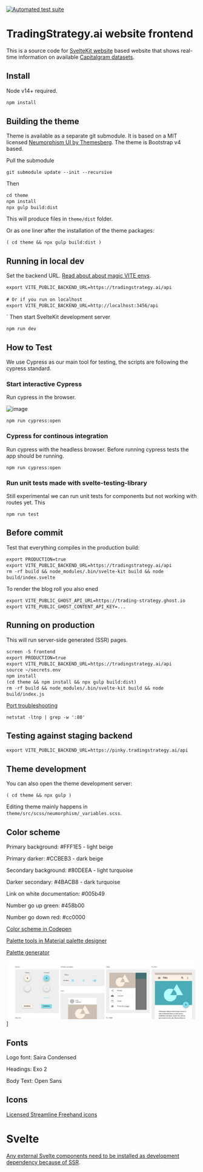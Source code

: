 [![Automated test suite](https://github.com/tradingstrategy-ai/frontend/actions/workflows/javascript.yml/badge.svg)](https://github.com/tradingstrategy-ai/frontend/actions/workflows/javascript.yml)

# TradingStrategy.ai website frontend

This is a source code for [SvelteKit website](https://kit.svelte.dev/docs) based website that shows real-time information on available [Capitalgram datasets](https://mightyeagle.capitalgram.com/datasets).

## Install

Node v14+ required.

```sh
npm install
```

## Building the theme

Theme is available as a separate git submodule.
It is based on a MIT licensed [Neumorphism UI by Themesberg](https://github.com/themesberg/neumorphism-ui-bootstrap).
The theme is Bootstrap v4 based.

Pull the submodule

```shell
git submodule update --init --recursive
```

Then

```shell
cd theme
npm install
npx gulp build:dist
```

This will produce files in `theme/dist` folder.

Or as one liner after the installation of the theme packages:

```shell
( cd theme && npx gulp build:dist )
```

## Running in local dev

Set the backend URL. [Read about about magic VITE envs](https://stackoverflow.com/questions/68479217/how-to-load-environment-variables-in-svelte).

```shell
export VITE_PUBLIC_BACKEND_URL=https://tradingstrategy.ai/api

# Or if you run on localhost
export VITE_PUBLIC_BACKEND_URL=http://localhost:3456/api
```
`
Then start SvelteKit development server

```shell
npm run dev
```

## How to Test

We use Cypress as our main tool for testing, the scripts are following the cypress standard.
### Start interactive Cypress

Run cypress in the browser.

![image](https://user-images.githubusercontent.com/3521485/136263427-8ade3dbe-d658-4502-80f8-02bccb4400f0.png)

```shell
npm run cypress:open
```
### Cypress for continous integration

Run cypress with the headless browser. Before running cypress tests the app should be running.

```shell
npm run cypress:open
```
### Run unit tests made with svelte-testing-library

Still experimental we can run unit tests for components but not working with routes yet. This

```shell
npm run test
```
## Before commit

Test that everything compiles in the production build:

```shell
export PRODUCTION=true
export VITE_PUBLIC_BACKEND_URL=https://tradingstrategy.ai/api
rm -rf build && node_modules/.bin/svelte-kit build && node build/index.svelte
```

To render the blog roll you also ened

```shell
export VITE_PUBLIC_GHOST_API_URL=https://trading-strategy.ghost.io
export VITE_PUBLIC_GHOST_CONTENT_API_KEY=...
```

## Running on production

This will run server-side generated (SSR) pages.

```shell
screen -S frontend
export PRODUCTION=true
export VITE_PUBLIC_BACKEND_URL=https://tradingstrategy.ai/api
source ~/secrets.env
npm install
(cd theme && npm install && npx gulp build:dist)
rm -rf build && node_modules/.bin/svelte-kit build && node build/index.js
```

[Port troubleshooting](https://www.tecmint.com/find-out-which-process-listening-on-a-particular-port/)

```shell
netstat -ltnp | grep -w ':80'
```

## Testing against staging backend

```shell
export VITE_PUBLIC_BACKEND_URL=https://pinky.tradingstrategy.ai/api     
```

## Theme development

You can also open the theme development server:

```shell
( cd theme && npx gulp )
```

Editing theme mainly happens in `theme/src/scss/neumorphism/_variables.scss`.

## Color scheme

Primary background: #FFF1E5 - light beige

Primary darker: #CCBEB3 - dark beige

Secondary background: #80DEEA - light turquoise

Darker secondary: #4BACB8 - dark turquoise

Link on white documentation: #005b49

Number go up green: #458b00

Number go down red: #cc0000

[Color scheme in Codepen](https://codepen.io/miohtama/pen/OJgpqNa)

[Palette tools in Material palette designer](https://material.io/resources/color/#!/?view.left=0&view.right=1&primary.color=eeb302&secondary.color=80DEEA)

[Palette generator](https://mycolor.space/?hex=%23FFF1E5&sub=1)

![colormap](./colormap.png?)]

## Fonts

Logo font: Saira Condensed

Headings: Exo 2

Body Text: Open Sans

## Icons

[Licensed Streamline Freehand icons](https://app.streamlinehq.com/icons/streamline-freehand)

# Svelte

[Any external Svelte components need to be installed as development dependency because of SSR](https://github.com/sveltejs/sapper-template#using-external-components).

```shell

```


